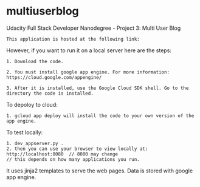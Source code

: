 # multiuserblog
Udacity Full Stack Developer Nanodegree - Project 3: Multi User Blog

    This application is hosted at the following link:

However, if you want to run it on a local server here are the steps:

    1. Download the code.

    2. You must install google app engine. For more information: https://cloud.google.com/appengine/

    3. After it is installed, use the Google Cloud SDK shell. Go to the directory the code is installed.

To depoloy to cloud:

    1. gcloud app deploy will install the code to your own version of the app engine.

To test locally:

    1. dev_appserver.py .
    2. then you can use your browser to view locally at: http://localhost:8080  // 8080 may change 
    // this depends on how many applications you run.

It uses jinja2 templates to serve the web pages. Data is stored with google app engine. 
